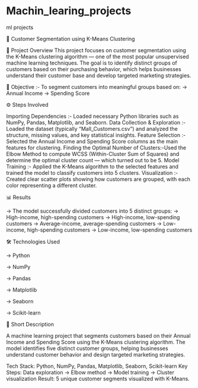 # Machin_learing_projects
ml projects

🧩 Customer Segmentation using K-Means Clustering


📘 Project Overview
  This project focuses on customer segmentation using the K-Means clustering algorithm — one of the most popular unsupervised machine learning techniques.
  The goal is to identify distinct groups of customers based on their purchasing behavior, which helps businesses understand their customer base and develop                    targeted marketing strategies.

🧠 Objective :- To segment customers into meaningful groups based on:
  -> Annual Income
  -> Spending Score
    

⚙️ Steps Involved

  Importing Dependencies :- Loaded necessary Python libraries such as NumPy, Pandas, Matplotlib, and Seaborn.
  Data Collection & Exploration :- Loaded the dataset (typically “Mall_Customers.csv”) and analyzed the structure, missing values, and key statistical insights.
  Feature Selection :- Selected the Annual Income and Spending Score columns as the main features for clustering.
  Finding the Optimal Number of Clusters:-Used the Elbow Method to compute WCSS (Within-Cluster Sum of Squares) and determine the optimal cluster count — which turned          out to    be 5.
  Model Training :- Applied the K-Means algorithm to the selected features and trained the model to classify customers into 5 clusters.
  Visualization :- Created clear scatter plots showing how customers are grouped, with each color representing a different cluster.


📊 Results

-> The model successfully divided customers into 5 distinct groups:
-> High-income, high-spending customers
-> High-income, low-spending customers
-> Average-income, average-spending customers
-> Low-income, high-spending customers
-> Low-income, low-spending customers


🛠️ Technologies Used

 -> Python

 -> NumPy

 -> Pandas

 -> Matplotlib

 -> Seaborn

 -> Scikit-learn


🚀  Short Description 

   A machine learning project that segments customers based on their Annual Income and Spending Score using the K-Means clustering algorithm.
   The model identifies five distinct customer groups, helping businesses understand customer behavior and design targeted marketing strategies.

   Tech Stack: Python, NumPy, Pandas, Matplotlib, Seaborn, Scikit-learn
   Key Steps: Data exploration → Elbow method → Model training → Cluster visualization
   Result: 5 unique customer segments visualized with K-Means.
